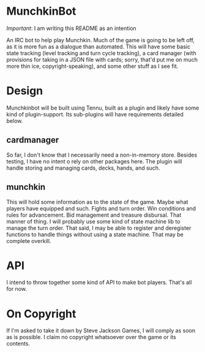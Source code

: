 # MunchkinBot

*Important*: I am writing this README as an intention 

An IRC bot to help play Munchkin. Much of the game is going to be left off, as it is more fun as a dialogue than automated. This will have some basic state tracking (level tracking and turn cycle tracking), a card manager (with provisions for taking in a JSON file with cards; sorry, that'd put me on much more thin ice, copyright-speaking), and some other stuff as I see fit. 


# Design

Munchkinbot will be built using Tennu, built as a plugin and likely have some kind of plugin-support. Its sub-plugins will have requirements detailed below.

## cardmanager

So far, I don't know that I necessarily need a non-in-memory store. Besides testing, I have no intent o rely on other packages here.
The plugin will handle storing and managing cards, decks, hands, and such.

## munchkin

This will hold some information as to the state of the game. Maybe what players have equipped and such. Fights and turn order. Win conditions and rules for advancement. Bid management and treasure disbursal. That manner of thing. I will probably use some kind of state machine lib to manage the turn order. That said, I may be able to register and deregister functions to handle things without using a state machine. That may be complete overkill.

# API

I intend to throw together some kind of API to make bot players. That's all for now.

# On Copyright

If I'm asked to take it down by Steve Jackson Games, I will comply as soon as is possible. I claim no copyright whatsoever over the game or its contents.